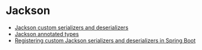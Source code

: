 # Jackson

* [Jackson custom serializers and deserializers](./docs/001-custom-serializers.md)
* [Jackson annotated types](./docs/002-include-type-information.md)
* [Registering custom Jackson serializers and deserializers in Spring Boot](./docs/003-jackson-and-spring.md)